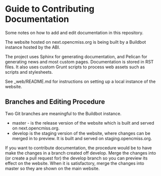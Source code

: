 Guide to Contributing Documentation
===================================

Some notes on how to add and edit documentation in this repository.

The website hosted on next.opencmiss.org is being built by a Buildbot instance hosted by the ABI.

The project uses Sphinx for generating documentation, and Pelican for generating news and most custom pages. Documentation is stored in RST files. It also uses custom Grunt scripts to process web assets such as scripts and stylesheets.

See _web/README.md for instructions on setting up a local instance of the website.


Branches and Editing Procedure
------------------------------

Two Git branches are meaningful to the Buildbot instance. 

* master - is the release version of the website which is built and served on next.opencmiss.org.
* develop is the staging version of the website, where changes can be merged in to preview. It is built and served on staging.opencmiss.org.

If you want to contribute documentation, the procedure would be to have make the changes in a branch created off develop. Merge the changes into (or create a pull request for) the develop branch so you can preview its effect on the website. When it is satisfactory, merge the changes into master so they are shown on the main website.
